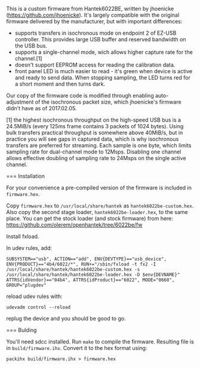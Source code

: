 This is a custom firmware from Hantek6022BE, written by jhoenicke (https://github.com/jhoenicke).
It's largely compatible with the original firmware delivered by the manufacturer, but with important differences:

* supports transfers in isochronous mode on endpoint 2 of EZ-USB controller. This provides large USB buffer and reserved bandwidth on the USB bus.
* supports a single-channel mode, wich allows higher capture rate for the channel.[1]
* doesn't support EEPROM access for reading the calibration data.
* front panel LED is much easier to read - it's green when device is active and ready to send data. When stopping sampling, the LED turns red for a short moment and then turns dark.

Our copy of the firmware code is modified through enabling auto-adjustment of the isochronous packet size, which jhoenicke's firmware didn't have as of 2017.02.05.

[1] the highest isochronous throughput on the high-speed USB bus is a 24.5MiB/s (every 125ms frame contains 3 packets of 1024 bytes).
    Using bulk transfers practical throughput is somewhere above 40MiB/s, but in practice you will see gaps in captured data, which is why isochronous transfers are preferred for streaming.
    Each sample is one byte, which limits sampling rate for dual-channel mode to 12Msps.
    Disabling one channel allows effective doubling of sampling rate to 24Msps on the single active channel.

=== Installation

For your convenience a pre-compiled version of the firmware is included in `firmware.hex`.

Copy `firmware.hex` to `/usr/local/share/hantek` as `hantek6022be-custom.hex`. Also copy the second stage loader, `hantek6022be-loader.hex`, to the same place.
You can get the stock loader (and stock firmware) from here: https://github.com/olerem/openhantek/tree/6022be/fw

Install fxload.

In udev rules, add:

    SUBSYSTEM=="usb", ACTION=="add", ENV{DEVTYPE}=="usb_device", ENV{PRODUCT}=="4b4/6022/*", RUN+="/sbin/fxload -t fx2 -I /usr/local/share/hantek/hantek6022be-custom.hex -s /usr/local/share/hantek/hantek6022be-loader.hex -D $env{DEVNAME}"
    ATTRS{idVendor}=="04b4", ATTRS{idProduct}=="6022", MODE="0660", GROUP="plugdev"

reload udev rules with:

    udevadm control --reload

replug the device and you should be good to go.

=== Bulding

You'll need sdcc installed. Run `make` to compile the firmware. Resulting file is in `build/firmware.ihx`. Convert it to the hex format using:

    packihx build/firmware.ihx > firmware.hex
